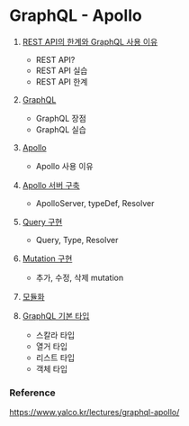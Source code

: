 # GraphQL - Apollo

1. [REST API의 한계와 GraphQL 사용 이유](./yalco-inflearn-graphql-apollo/1-2-rest-api/readme.md#REST-API의-한계와-GraphQL-사용-이유)
    - REST API?
    - REST API 실습
    - REST API 한계

2. [GraphQL](./yalco-inflearn-graphql-apollo/1-3-graphql-exp/readme.md#GraphQL)
    - GraphQL 장점
    - GraphQL 실습

3. [Apollo](./yalco-inflearn-graphql-apollo/1-3-graphql-exp/readme.md#Apollo)
    - Apollo 사용 이유

4. [Apollo 서버 구축](./yalco-inflearn-graphql-apollo/2-1-graphql-api-setup/readme.md)
    - ApolloServer, typeDef, Resolver

5. [Query 구현](./yalco-inflearn-graphql-apollo/2-2-server-query/readme.md)
    - Query, Type, Resolver

6. [Mutation 구현](./yalco-inflearn-graphql-apollo/2-3-server-mutation/readme.md)
    - 추가, 수정, 삭제 mutation

7. [모듈화](./yalco-inflearn-graphql-apollo/3-1-server-modularized/readme.md)

8. [GraphQL 기본 타입](./yalco-inflearn-graphql-apollo/3-2-types/readme.md)
    - 스칼라 타입
    - 열거 타입
    - 리스트 타입
    - 객체 타입

### Reference
https://www.yalco.kr/lectures/graphql-apollo/